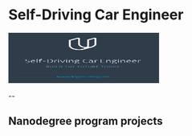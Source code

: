 # Self-Driving Car Engineer

<img src="https://github.com/CVDLBOT/CarND/blob/master/Images/title.jpg" height="100" width="300">

--
## Nanodegree program projects
